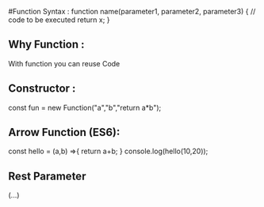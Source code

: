 #Function Syntax :
function name(parameter1, parameter2, parameter3) {
  // code to be executed
  return x;
}


## Why Function :
With function you can reuse Code


## Constructor :
const fun = new Function("a","b","return a*b");


## Arrow Function (ES6):
const hello = (a,b) =>{
    return a+b;
}
console.log(hello(10,20));


## Rest Parameter
(...)